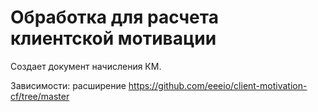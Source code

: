 # Обработка для расчета клиентской мотивации
Создает документ начисления КМ.

Зависимости: 
расширение https://github.com/eeeio/client-motivation-cf/tree/master
